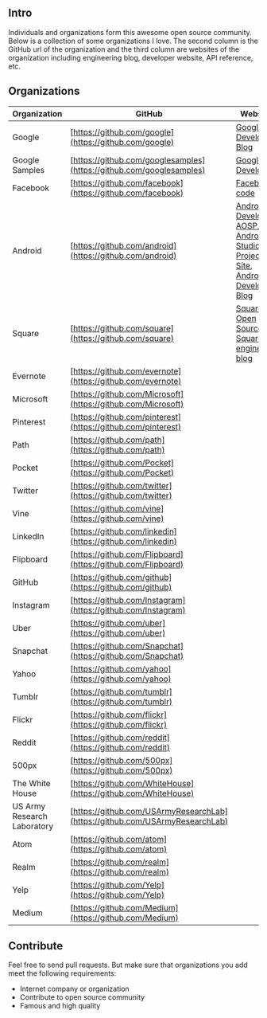 ## Intro  
Individuals and organizations form this awesome open source community. Below is a collection of some organizations I love. The second column is the GitHub url of the organization and the third column are websites of the organization including engineering blog, developer website, API reference, etc. 

## Organizations
Organization | GitHub | Websites
------------ | ------ | ---------------
Google | [https://github.com/google](https://github.com/google) | [Google Developers Blog](https://developers.googleblog.com/)
Google Samples | [https://github.com/googlesamples](https://github.com/googlesamples) | [Google Developers](https://developers.google.com/)
Facebook | [https://github.com/facebook](https://github.com/facebook) | [Facebook code](https://code.facebook.com/posts/)
Android | [https://github.com/android](https://github.com/android) | [Android Developers](https://developer.android.com/index.html#), [AOSP](https://source.android.com/index.html), [Android Studio Project Site](http://tools.android.com/), [Android Developers Blog](http://android-developers.blogspot.com/)
Square | [https://github.com/square](https://github.com/square) | [Square Open Source](http://square.github.io/), [Square's engineering blog](https://medium.com/square-corner-blog)
Evernote | [https://github.com/evernote](https://github.com/evernote) |
Microsoft | [https://github.com/Microsoft](https://github.com/Microsoft) |
Pinterest | [https://github.com/pinterest](https://github.com/pinterest) |
Path | [https://github.com/path](https://github.com/path) |
Pocket | [https://github.com/Pocket](https://github.com/Pocket) |
Twitter | [https://github.com/twitter](https://github.com/twitter) | 
Vine | [https://github.com/vine](https://github.com/vine) |
LinkedIn | [https://github.com/linkedin](https://github.com/linkedin) |
Flipboard | [https://github.com/Flipboard](https://github.com/Flipboard) |
GitHub | [https://github.com/github](https://github.com/github) |
Instagram | [https://github.com/Instagram](https://github.com/Instagram) |
Uber | [https://github.com/uber](https://github.com/uber) | 
Snapchat | [https://github.com/Snapchat](https://github.com/Snapchat) | 
Yahoo | [https://github.com/yahoo](https://github.com/yahoo) |
Tumblr | [https://github.com/tumblr](https://github.com/tumblr) |
Flickr | [https://github.com/flickr](https://github.com/flickr) |
Reddit | [https://github.com/reddit](https://github.com/reddit) |
500px | [https://github.com/500px](https://github.com/500px) |
The White House | [https://github.com/WhiteHouse](https://github.com/WhiteHouse) |
US Army Research Laboratory | [https://github.com/USArmyResearchLab](https://github.com/USArmyResearchLab) |
Atom | [https://github.com/atom](https://github.com/atom) |
Realm | [https://github.com/realm](https://github.com/realm) |
Yelp | [https://github.com/Yelp](https://github.com/Yelp) |
Medium | [https://github.com/Medium](https://github.com/Medium) |

## Contribute
Feel free to send pull requests. But make sure that organizations you add meet the following requirements:
- Internet company or organization
- Contribute to open source community
- Famous and high quality
